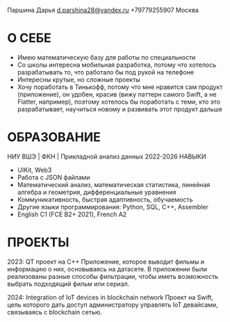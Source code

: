 Паршина Дарья
d.parshina28@yandex.ru
+79779255907
Москва


# О СЕБЕ
- Имею математическую базу для работы по специальности
- Со школы интересна мобильная разработка, потому что
хотелось разрабатывать то, что работало бы под рукой на
телефоне
- Интересны крутые, но сложные проекты
- Хочу поработать в Тинькофф, потому что мне нравится
сам продукт (приложение), он удобен, красив (вижу
паттерн самого Swift, а нe Flatter, например), поэтому
хотелось бы поработать с теми, кто это разрабатывает,
научиться новому и развивать этот продукт дальше

# ОБРАЗОВАНИЕ
НИУ ВШЭ | ФКН | Прикладной анализ данных 2022-2026
НАВЫКИ
- UIKit, Web3
- Работа с JSON файлами
- Математический анализ, математическая статистика,
линейная алгебра и геометрия, дифференциальные
уравнения
- Коммуникативность, быстрая адаптивность, обучаемость
- Другие языки программирования: Python, SQL, C++,
Assembler
- English C1 (FCE B2+ 2021), French A2

# ПРОЕКТЫ
2023: QT проект на С++
  Приложение, которое выводит
  фильмы и информацию о них, основываясь на датасете. В
  приложении были реализованы разные способы
  фильтрации, чтобы иметь возможность выбрать
  подходящий фильм или сериал.


2024: Integration of IoT devices in blockchain network 
  Проект на Swift, цель которого дать доступ администратору
  управлять IoT девайсами, связываясь с blockchain сетью.
